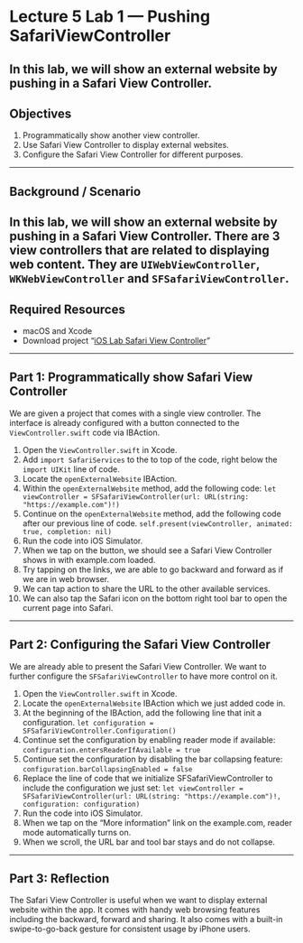 # Lecture 5 Lab 1 — Pushing SafariViewController

In this lab, we will show an external website by pushing in a Safari View Controller.
----
## Objectives

1. Programmatically show another view controller.
2. Use Safari View Controller to display external websites.
3. Configure the Safari View Controller for different purposes.
----
## Background / Scenario

In this lab, we will show an external website by pushing in a Safari View Controller. There are 3 view controllers that are related to displaying web content. They are `UIWebViewController`, `WKWebViewController` and `SFSafariViewController`.
----
## Required Resources

- macOS and Xcode
- Download project “[iOS Lab Safari View Controller](./labs/ios-lab-safari-view-controller.zip)”

----
## Part 1: Programmatically show Safari View Controller

We are given a project that comes with a single view controller. The interface is already configured with a button connected to the `ViewController.swift` code via IBAction.

1. Open the `ViewController.swift` in Xcode.
2. Add `import SafariServices` to the to top of the code, right below the `import UIKit` line of code.
3. Locate the `openExternalWebsite` IBAction.
4. Within the `openExternalWebsite` method, add the following code:
  `let viewController = SFSafariViewController(url: URL(string: "https://example.com")!)`
5. Continue on the `openExternalWebsite` method, add the following code after our previous line of code.
  `self.present(viewController, animated: true, completion: nil)`
6. Run the code into iOS Simulator.
7. When we tap on the button, we should see a Safari View Controller shows in with example.com loaded.
8. Try tapping on the links, we are able to go backward and forward as if we are in web browser.
9. We can tap action to share the URL to the other available services.
10. We can also tap the Safari icon on the bottom right tool bar to open the current page into Safari.
----
## Part 2: Configuring the Safari View Controller

We are already able to present the Safari View Controller. We want to further configure the `SFSafariViewController` to have more control on it.

1. Open the `ViewController.swift` in Xcode.
2. Locate the `openExternalWebsite` IBAction which we just added code in.
3. At the beginning of the IBAction, add the following line that init a configuration.
  `let configuration = SFSafariViewController.Configuration()`
4. Continue set the configuration by enabling reader mode if available:
  `configuration.entersReaderIfAvailable = true`
5. Continue set the configuration by disabling the bar collapsing feature:
  `configuration.barCollapsingEnabled = false`
6. Replace the line of code that we initialize SFSafariViewController to include the configuration we just set:
  `let viewController = SFSafariViewController(url: URL(string: "https://example.com")!, configuration: configuration)`
7. Run the code into iOS Simulator.
8. When we tap on the “More information” link on the example.com, reader mode automatically turns on.
9. When we scroll, the URL bar and tool bar stays and do not collapse.

----

## Part 3: Reflection

The Safari View Controller is useful when we want to display external website within the app. It comes with handy web browsing features including the backward, forward and sharing. It also comes with a built-in swipe-to-go-back gesture for consistent usage by iPhone users.